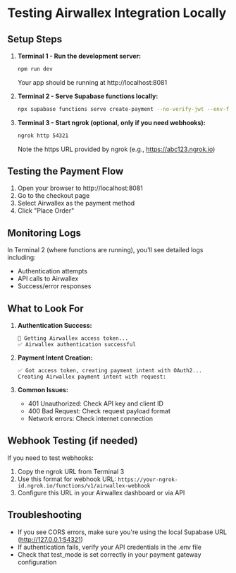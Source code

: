# Testing Airwallex Integration Locally

## Setup Steps

1. **Terminal 1 - Run the development server:**
   ```bash
   npm run dev
   ```
   Your app should be running at http://localhost:8081

2. **Terminal 2 - Serve Supabase functions locally:**
   ```bash
   npx supabase functions serve create-payment --no-verify-jwt --env-file .env
   ```

3. **Terminal 3 - Start ngrok (optional, only if you need webhooks):**
   ```bash
   ngrok http 54321
   ```
   Note the https URL provided by ngrok (e.g., https://abc123.ngrok.io)

## Testing the Payment Flow

1. Open your browser to http://localhost:8081
2. Go to the checkout page
3. Select Airwallex as the payment method
4. Click "Place Order"

## Monitoring Logs

In Terminal 2 (where functions are running), you'll see detailed logs including:
- Authentication attempts
- API calls to Airwallex
- Success/error responses

## What to Look For

1. **Authentication Success:**
   ```
   🔐 Getting Airwallex access token...
   ✅ Airwallex authentication successful
   ```

2. **Payment Intent Creation:**
   ```
   ✅ Got access token, creating payment intent with OAuth2...
   Creating Airwallex payment intent with request:
   ```

3. **Common Issues:**
   - 401 Unauthorized: Check API key and client ID
   - 400 Bad Request: Check request payload format
   - Network errors: Check internet connection

## Webhook Testing (if needed)

If you need to test webhooks:
1. Copy the ngrok URL from Terminal 3
2. Use this format for webhook URL: `https://your-ngrok-id.ngrok.io/functions/v1/airwallex-webhook`
3. Configure this URL in your Airwallex dashboard or via API

## Troubleshooting

- If you see CORS errors, make sure you're using the local Supabase URL (http://127.0.0.1:54321)
- If authentication fails, verify your API credentials in the .env file
- Check that test_mode is set correctly in your payment gateway configuration